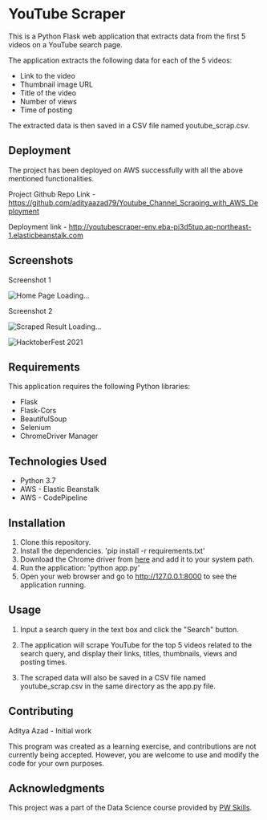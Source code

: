 # YouTube Scraper

This is a Python Flask web application that extracts data from the first 5 videos on a YouTube search page.

The application extracts the following data for each of the 5 videos:

- Link to the video
- Thumbnail image URL
- Title of the video
- Number of views
- Time of posting

The extracted data is then saved in a CSV file named youtube_scrap.csv.

## Deployment

The project has been deployed on AWS successfully with all the above mentioned functionalities.

Project Github Repo Link - https://github.com/adityaazad79/Youtube_Channel_Scraping_with_AWS_Deployment

Deployment link - http://youtubescraper-env.eba-pi3d5tup.ap-northeast-1.elasticbeanstalk.com

## Screenshots
Screenshot 1

![Home Page Loading...](https://raw.githubusercontent.com/adityaazad79/Youtube_Channel_Scraping_with_AWS_Deployment/main/Screenshots/ss2.png)

Screenshot 2

![Scraped Result Loading...](https://github.com/adityaazad79/Youtube_Channel_Scraping_with_AWS_Deployment/blob/main/Screenshots/ss2.png?raw=true)

![HacktoberFest 2021](https://github.com/ossamamehmood/Hacktoberfest2022/raw/main/.github/logo.png)

## Requirements

This application requires the following Python libraries:

- Flask
- Flask-Cors
- BeautifulSoup
- Selenium
- ChromeDriver Manager

## Technologies Used

- Python 3.7
- AWS - Elastic Beanstalk
- AWS - CodePipeline

## Installation

1. Clone this repository.
2. Install the dependencies.
    'pip install -r requirements.txt'
3. Download the Chrome driver from [here](https://sites.google.com/a/chromium.org/chromedriver/downloads) and add it to your system path.
4. Run the application:
    'python app.py'
5. Open your web browser and go to http://127.0.0.1:8000 to see the application running.


## Usage

1. Input a search query in the text box and click the "Search" button.

2. The application will scrape YouTube for the top 5 videos related to the search query, and display their links, titles, thumbnails, views and posting times.

3. The scraped data will also be saved in a CSV file named youtube_scrap.csv in the same directory as the app.py file.

## Contributing

Aditya Azad - Initial work

This program was created as a learning exercise, and contributions are not currently being accepted. However, you are welcome to use and modify the code for your own purposes.

## Acknowledgments

This project was a part of the Data Science course provided by [PW Skills](https://pwskills.com/).
